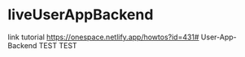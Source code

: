 # liveUserAppBackend
link tutorial https://onespace.netlify.app/howtos?id=431# User-App-Backend TEST TEST
